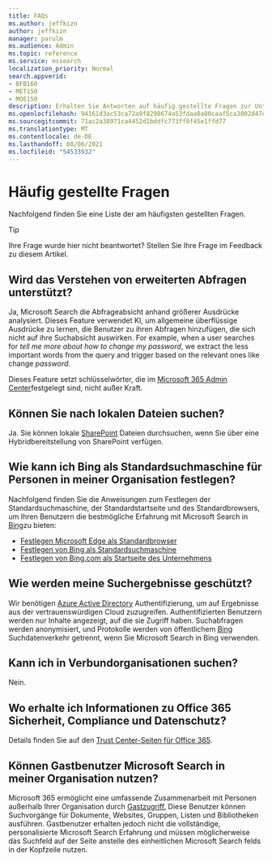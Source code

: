 ```yaml
---
title: FAQs
ms.author: jeffkizn
author: jeffkizn
manager: parulm
ms.audience: Admin
ms.topic: reference
ms.service: mssearch
localization_priority: Normal
search.appverid:
- BFB160
- MET150
- MOE150
description: Erhalten Sie Antworten auf häufig gestellte Fragen zur Unternehmenssuche und zu Microsoft Search
ms.openlocfilehash: 94161d3ac53ca72a9f8298674a53fdaa0a80caaf5ca3802d47ea693043a30530
ms.sourcegitcommit: 71ac2a38971ca4452d1bddfc773ff8f45e1ffd77
ms.translationtype: MT
ms.contentlocale: de-DE
ms.lasthandoff: 08/06/2021
ms.locfileid: "54533932"
---
```

<!-- markdownlint-disable no-trailing-punctuation -->
# <a name="frequently-asked-questions"></a>Häufig gestellte Fragen

Nachfolgend finden Sie eine Liste der am häufigsten gestellten Fragen.

> [!TIP]
> Ihre Frage wurde hier nicht beantwortet? Stellen Sie Ihre Frage im Feedback zu diesem Artikel.

## <a name="is-advanced-query-understanding-supported"></a>Wird das Verstehen von erweiterten Abfragen unterstützt?

Ja, Microsoft Search die Abfrageabsicht anhand größerer Ausdrücke analysiert. Dieses Feature verwendet KI, um allgemeine überflüssige Ausdrücke zu lernen, die Benutzer zu ihren Abfragen hinzufügen, die sich nicht auf ihre Suchabsicht auswirken. For example, when a user searches for *tell me more about how to change my password*, we extract the less important words from the query and trigger based on the relevant ones like change *password*.
  
Dieses Feature setzt schlüsselwörter, die im [Microsoft 365 Admin Center](https://admin.microsoft.com)festgelegt sind, nicht außer Kraft.
  
## <a name="can-you-search-for-files-on-premises"></a>Können Sie nach lokalen Dateien suchen?

Ja. Sie können lokale [SharePoint](http://sharepoint.com/) Dateien durchsuchen, wenn Sie über eine Hybridbereitstellung von SharePoint verfügen.
  
## <a name="how-do-i-make-bing-the-default-search-engine-for-people-in-my-org"></a>Wie kann ich Bing als Standardsuchmaschine für Personen in meiner Organisation festlegen?

Nachfolgend finden Sie die Anweisungen zum Festlegen der Standardsuchmaschine, der Standardstartseite und des Standardbrowsers, um Ihren Benutzern die bestmögliche Erfahrung mit Microsoft Search in [Bing](https://Bing.com)zu bieten:

- [Festlegen Microsoft Edge als Standardbrowser](/deployedge/edge-default-browser)
- [Festlegen von Bing als Standardsuchmaschine](set-default-search-engine.md)
- [Festlegen von Bing.com als Startseite des Unternehmens](set-default-homepage.md)

## <a name="how-are-my-search-results-protected"></a>Wie werden meine Suchergebnisse geschützt?

Wir benötigen [Azure Active Directory](/azure/active-directory/) Authentifizierung, um auf Ergebnisse aus der vertrauenswürdigen Cloud zuzugreifen. Authentifizierten Benutzern werden nur Inhalte angezeigt, auf die sie Zugriff haben. Suchabfragen werden anonymisiert, und Protokolle werden von öffentlichem [Bing](https://Bing.com) Suchdatenverkehr getrennt, wenn Sie Microsoft Search in Bing verwenden.

## <a name="can-i-search-across-federated-organizations"></a>Kann ich in Verbundorganisationen suchen?

Nein.

## <a name="where-can-i-get-info-about-office-365-security-compliance-and-privacy"></a>Wo erhalte ich Informationen zu Office 365 Sicherheit, Compliance und Datenschutz?

Details finden Sie auf den [Trust Center-Seiten für Office 365](https://www.microsoft.com/TrustCenter/CloudServices/office365/default.aspx).

## <a name="can-guest-users-leverage-microsoft-search-in-my-organization"></a>Können Gastbenutzer Microsoft Search in meiner Organisation nutzen?

Microsoft 365 ermöglicht eine umfassende Zusammenarbeit mit Personen außerhalb Ihrer Organisation durch [Gastzugriff.](/microsoft-365/solutions/collaborate-with-people-outside-your-organization) Diese Benutzer können Suchvorgänge für Dokumente, Websites, Gruppen, Listen und Bibliotheken ausführen. Gastbenutzer erhalten jedoch nicht die vollständige, personalisierte Microsoft Search Erfahrung und müssen möglicherweise das Suchfeld auf der Seite anstelle des einheitlichen Microsoft Search felds in der Kopfzeile nutzen.